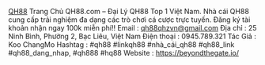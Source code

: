 <a href="https://beyondthegate.io/">QH88</a>  Trang Chủ QH88.com – Đại Lý QH88 Top 1 Việt Nam. Nhà cái QH88 cung cấp trải nghiệm đa dạng các trò chơi cá cược trực tuyến. Đăng ký tài khoản nhận ngay 100k miễn phí!!
Email : qh88qhzvn@gmail.com
Địa chỉ : 25 Ninh Bình, Phường 2, Bạc Liêu, Việt Nam
Điện thoại : 0945.789.321
Tác Giả : Koo ChangMo
Hashtag : #qh88 #linkqh88 #nhà_cái_qh88 #qh88_link #qh88_dang_nhap, #qh888 #hq88
Website : <a href="https://beyondthegate.io/">https://beyondthegate.io/</a>